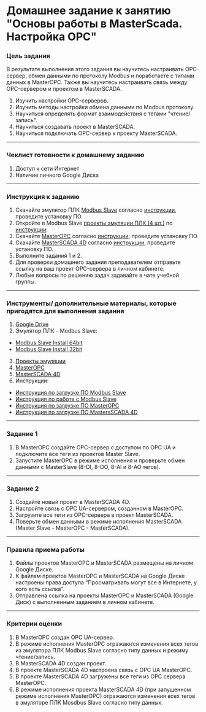 # Домашнее задание к занятию "Основы работы в MasterScada. Настройка OPC"

### Цель задания

В результате выполнения этого задания вы научитесь настраивать OPC-сервер, обмен данными по протоколу Modbus и поработаете с типами данных в MasterOPC. Также вы научитесь настраивать связь между OPC-сервером и проектом в MasterSCADA.

1. Изучить настройки OPC-серверов.
2. Изучить методы настройки обмена данными по Modbus протоколу.
3. Научиться определять формат взаимодействия с тегами "чтение/запись".
4. Научиться создавать проект в MasterSCADA.
5. Научиться подключать OPC-сервер к проекту MasterSCADA.

------

### Чеклист готовности к домашнему заданию

1. Доступ к сети Интернет
2. Наличие личного Google Диска

------

### Инструкция к заданию

1. Скачайте эмулятор ПЛК [Modbus Slave](https://www.modbustools.com/download.html) согласно [инструкции](https://docs.google.com/document/d/1I2sjAwapq-BwDyCT3sZbfYhMfNBALL6jJ4c5-oECevU/edit?usp=sharing), проведите установку ПО.
2. Откройте в Modbus Slave [проекты эмуляции ПЛК (4 шт.)](https://drive.google.com/drive/folders/1OXjO8pzdHCP9vEJVN65R6EN0GAurRmCg?usp=sharing) по [инструкции](https://docs.google.com/presentation/d/10vHAmEqL6PK2pcvGtXgm0Kb8tHrJsfkSvUf8jF0qyMQ/edit?usp=sharing).
3. Скачайте [MasterOPC](https://insat.ru/products/?category=1666) согласно [инструкции](https://docs.google.com/document/d/1GyRE9AtVmFUKmTHmrFAUws_D4Via7dIOoihddZAo-qM/edit?usp=sharing), проведите установку ПО.
4. Скачайте [MasterSCADA 4D](https://masterscada.ru/download4) согласно [инструкции](https://docs.google.com/document/d/1lB2ACRR5TrPz_S0To14f7vAOfKgDi3dimUQFa41Zai4/edit?usp=sharing), проведите установку ПО.
5. Выполните задания 1 и 2.
6. Для проверки домашнего задания преподавателем отправьте ссылку на ваш проект OPC-сервера в личном кабинете.
7. Любые вопросы по решению задач задавайте в чате учебной группы.

------

### Инструменты/ дополнительные материалы, которые пригодятся для выполнения задания

1. [Google Drive](https://www.google.com/intl/ru/drive/)
2. Эмулятор ПЛК - Modbus Slave:
- [Modbus Slave Install 64bit](https://www.modbustools.com/download/ModbusSlaveSetup64Bit.exe "ModbusSlave Install 64bit") 
- [Modbus Slave Install 32bit](https://www.modbustools.com/download/ModbusSlaveSetup32Bit.exe "ModbusSlave Install 32bit")
3. [Проекты эмуляции](https://drive.google.com/drive/folders/1OXjO8pzdHCP9vEJVN65R6EN0GAurRmCg?usp=sharing)
4. [MasterOPC](https://insat.ru/products/?category=1666)
5. [MasterSCADA 4D](https://masterscada.ru/download4)
6. Инструкции:
- [Инструкция по загрузке ПО Modbus Slave](https://docs.google.com/document/d/1I2sjAwapq-BwDyCT3sZbfYhMfNBALL6jJ4c5-oECevU/edit?usp=sharing)
- [Инструкция по работе с Modbus Slave](https://docs.google.com/presentation/d/10vHAmEqL6PK2pcvGtXgm0Kb8tHrJsfkSvUf8jF0qyMQ/edit?usp=sharing)
- [Инструкция по загрузке ПО MasterOPC](https://docs.google.com/document/d/1GyRE9AtVmFUKmTHmrFAUws_D4Via7dIOoihddZAo-qM/edit?usp=sharing)
- [Инструкция по загрузке ПО MastersSCADA 4D](https://docs.google.com/document/d/1lB2ACRR5TrPz_S0To14f7vAOfKgDi3dimUQFa41Zai4/edit?usp=sharing)

------

### Задание 1
1. В MasterOPC создайте OPC-сервер с доступом по OPC UA и подключите все теги из проектов Master Slave.
2. Запустите MasterOPC в режиме исполнения и проверьте обмен данными с MasterSlave (8-DI, 8-DO, 8-AI и 8-AO тегов).

------

### Задание 2

1. Создайте новый проект в MasterSCADA 4D.
2. Настройте связь с OPC UA-сервером, созданном в MasterOPC.
3. Загрузите все теги из OPC-сервера в проект MasterSCADA.
4. Поверьте обмен данными в режиме исполнения MasterSCADA (Master Slave - MasterOPC - MasterSCADA).

------

### Правила приема работы

1. Файлы проектов MasterOPC и MasterSCADA размещены на личном Google Диске.
2. К файлам проектов MasterOPC и MasterSCADA на Google Диске настроены права доступа “Просматривать могут все в Интернете, у кого есть ссылка".
3. Отправлена ссылка на проекты MasterOPC и MasterSCADA (Google Диск) с выполненным заданием в личном кабинете.

------

### Критерии оценки

1. В MasterOPC создан OPC UA-сервер.
2. В режиме исполнения MasterOPC отражаются изменения всех тегов из эмулятора ПЛК Modbus Slave согласно типу данных и режиму чтение/запись.
3. В MasterSCADA 4D создан проект.
4. В проекте MasterSCADA 4D настроена связь с OPC UA MasterOPC.
5. В проекте MasterSCADA 4D загружены все теги из OPC сервера MasterOPC.
6. В режиме исполнения проекта MasterSCADA 4D (при запущенном режиме исполнения MasterOPC) отражаются изменения всех тегов в эмуляторе ПЛК Mosdbus Slave согласно типу данных. 
